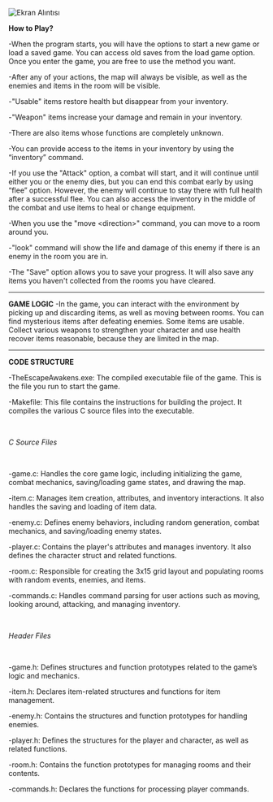 

![Ekran Alıntısı](https://github.com/user-attachments/assets/a023f628-3ad5-4f7b-a2f9-48e487b56671)


**How to Play?**

\-When the program starts, you will have the options to start a new game or load
a saved game. You can access old saves from the load game option. Once you enter
the game, you are free to use the method you want.

\-After any of your actions, the map will always be visible, as well as the
enemies and items in the room will be visible.

\-"Usable" items restore health but disappear from your inventory.

\-"Weapon" items increase your damage and remain in your inventory.

\-There are also items whose functions are completely unknown.

\-You can provide access to the items in your inventory by using the “inventory”
command.

\-If you use the "Attack" option, a combat will start, and it will continue
until either you or the enemy dies, but you can end this combat early by using
“flee” option. However, the enemy will continue to stay there with full health
after a successful flee. You can also access the inventory in the middle of the
combat and use items to heal or change equipment.

\-When you use the "move \<direction\>" command, you can move to a room around
you.

\-"look" command will show the life and damage of this enemy if there is an
enemy in the room you are in.

\-The "Save" option allows you to save your progress. It will also save any
items you haven't collected from the rooms you have cleared.  

________________________________________________________________________________

**GAME LOGIC** -In the game, you can interact with the environment by picking up
and discarding items, as well as moving between rooms. You can find mysterious
items after defeating enemies. Some items are usable. Collect various weapons to
strengthen your character and use health recover items reasonable, because they
are limited in the map.

________________________________________________________________________________

**CODE STRUCTURE**

\-TheEscapeAwakens.exe: The compiled executable file of the game. This is the
file you run to start the game.

\-Makefile: This file contains the instructions for building the project. It
compiles the various C source files into the executable.

 

*C Source Files* 

 

\-game.c: Handles the core game logic, including initializing the game,
combat mechanics, saving/loading game states, and drawing the map.

\-item.c: Manages item creation, attributes, and inventory interactions. It
also handles the saving and loading of item data.

\-enemy.c: Defines enemy behaviors, including random generation, combat
mechanics, and saving/loading enemy states.

\-player.c: Contains the player's attributes and manages inventory. It also
defines the character struct and related functions.

\-room.c: Responsible for creating the 3x15 grid layout and populating
rooms with random events, enemies, and items.

\-commands.c: Handles command parsing for user actions such as moving,
looking around, attacking, and managing inventory.

 

*Header Files* 

 

\-game.h: Defines structures and function prototypes related to the game’s
logic and mechanics.

\-item.h: Declares item-related structures and functions for item
management.

\-enemy.h: Contains the structures and function prototypes for handling
enemies.

\-player.h: Defines the structures for the player and character, as well as
related functions.

\-room.h: Contains the function prototypes for managing rooms and their
contents.

\-commands.h: Declares the functions for processing player commands.

 
